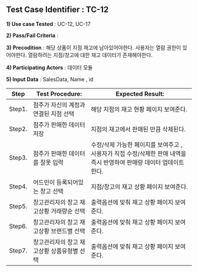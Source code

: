 ## Test Case Identifier : TC-12

**1) Use case Tested** : UC-12, UC-17

**2) Pass/Fail Criteria** : 

**3) Precodition** : 해당 상품이 지점 재고에 남아있어야한다. 사용자는 열람 권한이 있어야한다. 열람하려는 지점/창고에 대한 재고 데이터가 존재해야한다.

**4) Participating Actors** : 데이터 모듈

**5) Input Data** : SalesData, Name , id

| Step      |Test Procedure: | Expected Result:  |
| --------- |----------------|----------------------------- |
| Step1.    | 점주가 자신의 계정과 연결된 지점 선택        | 해당 지점의 재고 현황 페이지 보여준다. |
| Step2.    | 점주가 판매한 데이터 저장          | 지점의 재고에서 판매된 만큼 삭제된다.  |
| Step3.    | 점주가 판매한 데이터를 잘못 입력          | 수정/삭제 가능한 페이지를 보여주고 , 사용자가 직접 수정/삭제한 판매 내역을 즉시 반영하여 판매량 데이터 업데이트한다.|
| Step4.    | 어드민이 등록되어있는 창고 선택       |  지점/창고의 재고 상황 페이지 보여준다.
| Step5.    | 창고관리자의 창고 재고상황 거래량순 선택          | 출력옵션에 맞춰 재고 상황 페이지 보여준다.                            |
| Step6.    | 창고관리자의 창고 재고상황 브랜드별 선택          | 출력옵션에 맞춰 재고 상황 페이지 보여준다.                            |
| Step7.    | 창고관리자의 창고 재고상황 상품유형별 선택         | 출력옵션에 맞춰 재고 상황 페이지 보여준다.                               |


